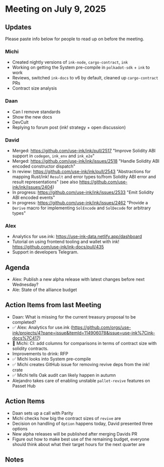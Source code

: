 # Meeting on July 9, 2025

## Updates

Please paste info below for people to read up on before the meeting.

### Michi
- Created nightly versions of `ink-node`, `cargo-contract`, `ink`
- Working on getting the System pre-compile in `polkadot-sdk` + `ink` to work
- Reviews, switched `ink-docs` to v6 by default, cleaned up `cargo-contract` PRs
- Contract size analysis

### Daan
- Can I remove standards
- Show the new docs
- DevCult
- Replying to forum post (ink! strategy + open discussion)
  
### David
- Merged: https://github.com/use-ink/ink/pull/2517 "Improve Solidity ABI support in `codegen`, `ink_env` and `ink_e2e`"
- Merged: https://github.com/use-ink/ink/issues/2518 "Handle Solidity ABI encoded constructor dispatch"
- In review: https://github.com/use-ink/ink/pull/2543 "Abstractions for mapping Rust/ink! `Result` and error types to/from Solidity ABI error and result representations" (see also https://github.com/use-ink/ink/issues/2404)
- In progress: https://github.com/use-ink/ink/issues/2533 "Emit Solidity ABI encoded events"
- In progress: https://github.com/use-ink/ink/issues/2462 "Provide a `Derive` macro for implementing `SolEncode` and `SolDecode` for arbitrary types"

### Alex
- Analytics for use.ink: https://use-ink-data.netlify.app/dashboard
- Tutorial on using frontend tooling and wallet with ink! https://github.com/use-ink/ink-docs/pull/435
- Support in developers Telegram.
  
## Agenda
- Alex: Publish a new alpha release with latest changes before next Wednesday?
- Ale: State of the alliance budget

## Action Items from last Meeting
- Daan: What is missing for the current treasury proposal to be completed? 
- ✅ Alex: Analytics for use.ink (https://github.com/orgs/use-ink/projects/4?pane=issue&itemId=114906078&issue=use-ink%7Cink-docs%7C417)
- 👷 Michi: CI: add columns for comparisons in terms of contract size with solidity contracts.
- Improvements to drink: RFP
- ✅ Michi looks into System pre-compile
- ✅ Michi creates GitHub issue for removing revive deps from the ink! crate
- ✅ Michi tells Oak audit can likely happen in autumn
- Alejandro takes care of enabling unstable `pallet-revive` features on Passet Hub

## Action Items
- Daan sets up a call with Parity
- Michi checks how big the contract sizes of `revive` are
- Decision on handling of `Option` happens today, David presented three options
- New alpha releases will be published after merging Davids PR
- Figure out how to make best use of the remaining budget, everyone should think about what their target hours for the next quarter are
  
## Notes
